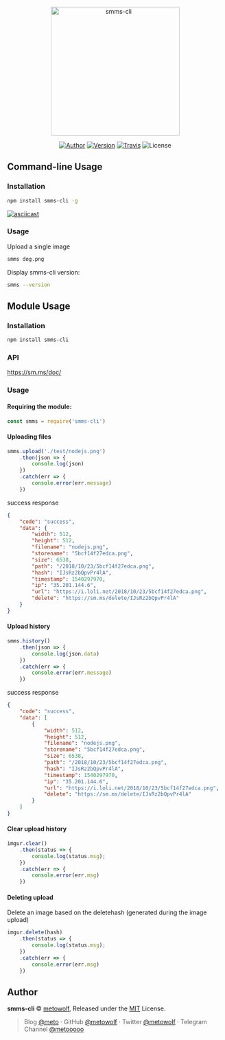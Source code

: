 <p align="center">
<img src="https://i.loli.net/2018/10/23/5bcf185568a22.png" width="300px" alt="smms-cli">
</p>

<p align="center">
<a href="https://i-meto.com"><img alt="Author" src="https://img.shields.io/badge/Author-METO-blue.svg?style=flat-square"/></a>
<a href="https://www.npmjs.com/package/smms-cli"><img alt="Version" src="https://img.shields.io/npm/v/smms-cli.svg?style=flat-square"/></a>
<a href="https://travis-ci.org/metowolf/smms-cli"><img alt="Travis" src="https://img.shields.io/travis/metowolf/smms-cli.svg?style=flat-square"></a>
<img alt="License" src="https://img.shields.io/npm/l/smms-cli.svg?style=flat-square"/>
</p>


## Command-line Usage

### Installation

```bash
npm install smms-cli -g
```

[![asciicast](https://asciinema.org/a/nfv2tyJd9pMhSsuZ2UhITHNYl.png)](https://asciinema.org/a/nfv2tyJd9pMhSsuZ2UhITHNYl)

### Usage

Upload a single image

```bash
smms dog.png
```

Display smms-cli version:

```bash
smms --version
```

## Module Usage

### Installation

```bash
npm install smms-cli
```

### API

https://sm.ms/doc/

### Usage

#### Requiring the module:

```javascript
const smms = require('smms-cli')
```


#### Uploading files

```javascript
smms.upload('./test/nodejs.png')
    .then(json => {
        console.log(json)
    })
    .catch(err => {
        console.error(err.message)
    })
```

success response
```json
{
    "code": "success",
    "data": {
        "width": 512,
        "height": 512,
        "filename": "nodejs.png",
        "storename": "5bcf14f27edca.png",
        "size": 6538,
        "path": "/2018/10/23/5bcf14f27edca.png",
        "hash": "IJsRz2bQpvPr4lA",
        "timestamp": 1540297970,
        "ip": "35.201.144.6",
        "url": "https://i.loli.net/2018/10/23/5bcf14f27edca.png",
        "delete": "https://sm.ms/delete/IJsRz2bQpvPr4lA"
    }
}
```

#### Upload history

```javascript
smms.history()
    .then(json => {
        console.log(json.data)
    })
    .catch(err => {
        console.error(err.message)
    })
```

success response
```json
{
    "code": "success",
    "data": [
        {
            "width": 512,
            "height": 512,
            "filename": "nodejs.png",
            "storename": "5bcf14f27edca.png",
            "size": 6538,
            "path": "/2018/10/23/5bcf14f27edca.png",
            "hash": "IJsRz2bQpvPr4lA",
            "timestamp": 1540297970,
            "ip": "35.201.144.6",
            "url": "https://i.loli.net/2018/10/23/5bcf14f27edca.png",
            "delete": "https://sm.ms/delete/IJsRz2bQpvPr4lA"
        }
    ]
}
```

#### Clear upload history

```javascript
imgur.clear()
    .then(status => {
        console.log(status.msg);
    })
    .catch(err => {
        console.error(err.msg)
    })
```

#### Deleting upload

Delete an image based on the deletehash (generated during the image upload)

```javascript
imgur.delete(hash)
    .then(status => {
        console.log(status.msg);
    })
    .catch(err => {
        console.error(err.msg)
    })
```

## Author

**smms-cli** © [metowolf](https://github.com/metowolf), Released under the [MIT](./LICENSE) License.<br>

> Blog [@meto](https://i-meto.com) · GitHub [@metowolf](https://github.com/metowolf) · Twitter [@metowolf](https://twitter.com/metowolf) · Telegram Channel [@metooooo](https://t.me/metooooo)
